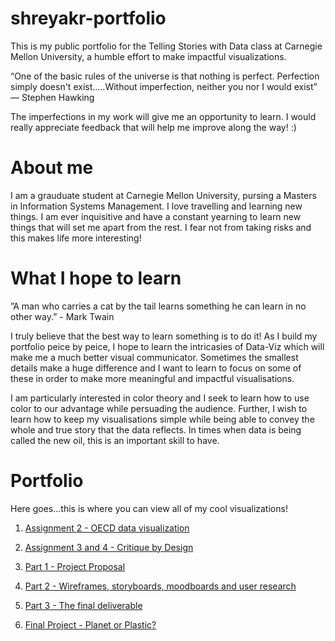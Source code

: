 # shreyakr-portfolio

This is my public portfolio for the Telling Stories with Data class at Carnegie Mellon University, a humble effort to make impactful visualizations.

“One of the basic rules of the universe is that nothing is perfect. Perfection simply doesn't exist.....Without imperfection, neither you nor I would exist”
                            ― Stephen Hawking    
                            
The imperfections in my work will give me an opportunity to learn. I would really appreciate feedback that will help me improve along the way! :)

# About me

I am a grauduate student at Carnegie Mellon University, pursing a Masters in Information Systems Management. I love travelling and learning new things. I am ever inquisitive and have a constant yearning to learn new things that will set me apart from the rest. I fear not from taking risks and this makes life more interesting!  

# What I hope to learn

”A man who carries a cat by the tail learns something he can learn in no other way.”
                                                                                  - Mark Twain
                                                                                  
I truly believe that the best way to learn something is to do it! As I build my portfolio peice by peice, I hope to learn the intricasies of Data-Viz which will make me a much better visual communicator. Sometimes the smallest details make a huge difference and I want to learn to focus on some of these in order to make more meaningful and impactful visualisations.

I am particularly interested in color theory and I seek to learn how to use color to our advantage while persuading the audience. Further, I wish to learn how to keep my visualisations simple while being able to convey the whole and true story that the data reflects. In times when data is being called the new oil, this is an important skill to have.

# Portfolio

Here goes...this is where you can view all of my cool visualizations!

1. [Assignment 2 - OECD data visualization](/Assignment2.md)

2. [Assignment 3 and 4 - Critique by Design](/Assignment3and4.md)

3. [Part 1 - Project Proposal](/final_project_shreya.md)

4. [Part 2 - Wireframes, storyboards, moodboards and user research](/final_project_part2_shreya.md)

5. [Part 3 - The final deliverable](final_project_part_3_4_shreya.md)

6. [Final Project - Planet or Plastic?](https://carnegiemellon.shorthandstories.com/planet-or-plastic-/index.html#group-pledge-Ol185YKRWJ)

